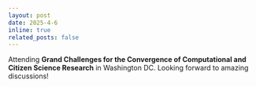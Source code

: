 ```yaml
---
layout: post
date: 2025-4-6
inline: true
related_posts: false
---
```


Attending **Grand Challenges for the Convergence of Computational and Citizen Science Research** in Washington DC. Looking forward to amazing discussions!
